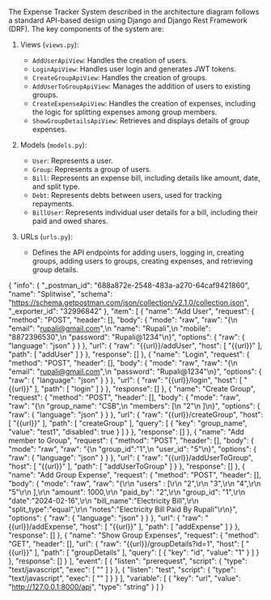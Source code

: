 The Expense Tracker System described in the architecture diagram follows a standard API-based design using Django and Django Rest Framework (DRF). The key components of the system are:

1. Views (`views.py`):
   - `AddUserApiView`: Handles the creation of users.
   - `LoginApiView`: Handles user login and generates JWT tokens.
   - `CreateGroupApiView`: Handles the creation of groups.
   - `AddUserToGroupApiView`: Manages the addition of users to existing groups.
   - `CreateExpenseApiView`: Handles the creation of expenses, including the logic for splitting expenses among group members.
   - `ShowGroupDetailsApiView`: Retrieves and displays details of group expenses.

2. Models (`models.py`):
   - `User`: Represents a user.
   - `Group`: Represents a group of users.
   - `Bill`: Represents an expense bill, including details like amount, date, and split type.
   - `Debt`: Represents debts between users, used for tracking repayments.
   - `BillUser`: Represents individual user details for a bill, including their paid and owed shares.

3. URLs (`urls.py`):
   - Defines the API endpoints for adding users, logging in, creating groups, adding users to groups, creating expenses, and retrieving group details.

{
	"info": {
		"_postman_id": "688a872e-2548-483a-a270-64caf9421860",
		"name": "Splitwise",
		"schema": "https://schema.getpostman.com/json/collection/v2.1.0/collection.json",
		"_exporter_id": "32996842"
	},
	"item": [
		{
			"name": "Add User",
			"request": {
				"method": "POST",
				"header": [],
				"body": {
					"mode": "raw",
					"raw": "{\n    \"email\": \"rupali@gmail.com\",\n    \"name\": \"Rupali\",\n    \"mobile\": \"8872396530\",\n    \"password\": \"Rupali@1234\"\n}",
					"options": {
						"raw": {
							"language": "json"
						}
					}
				},
				"url": {
					"raw": "{{url}}/addUser",
					"host": [
						"{{url}}"
					],
					"path": [
						"addUser"
					]
				}
			},
			"response": []
		},
		{
			"name": "Login",
			"request": {
				"method": "POST",
				"header": [],
				"body": {
					"mode": "raw",
					"raw": "{\n    \"email\": \"rupali@gmail.com\",\n    \"password\": \"Rupali@1234\"\n}",
					"options": {
						"raw": {
							"language": "json"
						}
					}
				},
				"url": {
					"raw": "{{url}}/login",
					"host": [
						"{{url}}"
					],
					"path": [
						"login"
					]
				}
			},
			"response": []
		},
		{
			"name": "Create Group",
			"request": {
				"method": "POST",
				"header": [],
				"body": {
					"mode": "raw",
					"raw": "{\n    \"group_name\": \"CSB\",\n    \"members\": [\n        \"2\"\n    ]\n}",
					"options": {
						"raw": {
							"language": "json"
						}
					}
				},
				"url": {
					"raw": "{{url}}/createGroup",
					"host": [
						"{{url}}"
					],
					"path": [
						"createGroup"
					],
					"query": [
						{
							"key": "group_name",
							"value": "test1",
							"disabled": true
						}
					]
				}
			},
			"response": []
		},
		{
			"name": "Add member to Group",
			"request": {
				"method": "POST",
				"header": [],
				"body": {
					"mode": "raw",
					"raw": "{\n    \"group_id\":\"1\",\n    \"user_id\": \"5\"\n}",
					"options": {
						"raw": {
							"language": "json"
						}
					}
				},
				"url": {
					"raw": "{{url}}/addUserToGroup",
					"host": [
						"{{url}}"
					],
					"path": [
						"addUserToGroup"
					]
				}
			},
			"response": []
		},
		{
			"name": "Add Group Expense",
			"request": {
				"method": "POST",
				"header": [],
				"body": {
					"mode": "raw",
					"raw": "{\r\n    \"users\" : [\r\n        \"2\",\r\n        \"3\",\r\n        \"4\",\r\n        \"5\"\r\n    ],\r\n    \"amount\": 1000,\r\n    \"paid_by\": \"2\",\r\n    \"group_id\": \"1\",\r\n    \"date\":\"2024-02-16\",\r\n    \"bill_name\":\"Electricity Bill\",\r\n    \"split_type\":\"equal\",\r\n    \"notes\":\"Electricity Bill Paid By Rupali\"\r\n}",
					"options": {
						"raw": {
							"language": "json"
						}
					}
				},
				"url": {
					"raw": "{{url}}/addExpense",
					"host": [
						"{{url}}"
					],
					"path": [
						"addExpense"
					]
				}
			},
			"response": []
		},
		{
			"name": "Show Group Expenses",
			"request": {
				"method": "GET",
				"header": [],
				"url": {
					"raw": "{{url}}/groupDetails?id=1",
					"host": [
						"{{url}}"
					],
					"path": [
						"groupDetails"
					],
					"query": [
						{
							"key": "id",
							"value": "1"
						}
					]
				}
			},
			"response": []
		}
	],
	"event": [
		{
			"listen": "prerequest",
			"script": {
				"type": "text/javascript",
				"exec": [
					""
				]
			}
		},
		{
			"listen": "test",
			"script": {
				"type": "text/javascript",
				"exec": [
					""
				]
			}
		}
	],
	"variable": [
		{
			"key": "url",
			"value": "http://127.0.0.1:8000/api",
			"type": "string"
		}
	]
}
